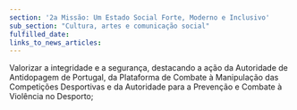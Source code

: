 ```yaml
---
section: '2a Missão: Um Estado Social Forte, Moderno e Inclusivo'
sub_section: "Cultura, artes e comunicação social"
fulfilled_date:
links_to_news_articles:
---
```


Valorizar a integridade e a segurança, destacando a ação da Autoridade de Antidopagem de Portugal, da Plataforma de Combate à Manipulação das Competições Desportivas e da Autoridade para a Prevenção e Combate à Violência no Desporto;